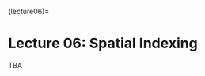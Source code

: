 (lecture06)= 
# Lecture 06: Spatial Indexing  
TBA

<!-- We discuss what is indexing and its core techniques in Information Retrievel before delving into the introduction of spatial version of these techniques, including space-filling curve, Quad-tree, and R-tree. Examples are demonstrated to help understand these techniques. 

[![Lecture06-slides](/lectures/l06-preface.png)](https://docs.google.com/presentation/d/1295WKBVRYF6d9vsI9SQWhUuRx0jEtz1MNOD9ysbf-9U/edit?usp=sharing)  -->